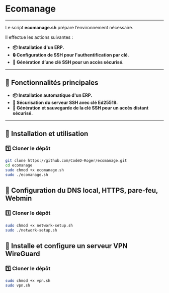 # Ecomanage
---
Le script **ecomanage.sh** prépare l’environnement nécessaire.

Il effectue les actions suivantes :

- **📦 Installation d'un ERP.**
- **🔒 Configuration de SSH pour l'authentification par clé.**
- **🔑 Génération d’une clé SSH pour un accès sécurisé.**

---

## 🎯 Fonctionnalités principales

- **📦 Installation automatique d'un ERP.**
- **🔐 Sécurisation du serveur SSH avec clé  Ed25519.**
- **🔑 Génération et sauvegarde de la clé SSH pour un accès distant sécurisé.**

---

## 🚀 Installation et utilisation

### 1️⃣ Cloner le dépôt
```bash
git clone https://github.com/CodeD-Roger/ecomanage.git
cd ecomanage
sudo chmod +x ecomanage.sh
sudo ./ecomanage.sh
```

## 🚀 Configuration du DNS local, HTTPS, pare-feu, Webmin 

### 1️⃣ Cloner le dépôt
```bash
sudo chmod +x network-setup.sh
sudo ./network-setup.sh
```

## 🚀 Installe et configure un serveur VPN WireGuard

### 1️⃣ Cloner le dépôt
```bash
sudo chmod +x vpn.sh
sudo vpn.sh
